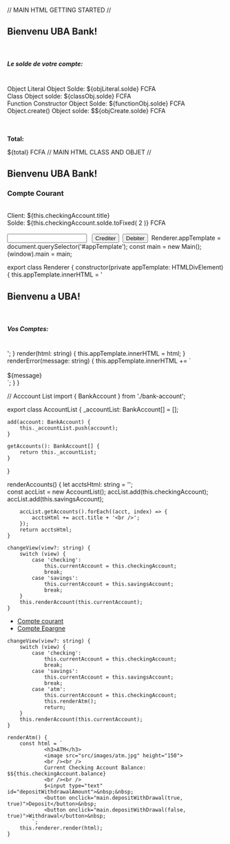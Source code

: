 <!-- @format -->

// MAIN HTML GETTING STARTED //

<h2>Bienvenu UBA Bank!</h2>
<br />
<h5>Le solde de votre compte:</h5>
<br />
Object Literal Object Solde: ${objLiteral.solde} FCFA
<br />
Class Object solde: ${classObj.solde} FCFA
<br />
Function Constructor Object Solde: ${functionObj.solde} FCFA
<br />
Object.create() Object solde: $${objCreate.solde} FCFA

<br /><br />
<strong>Total:</strong>

${total} FCFA // MAIN HTML CLASS AND OBJET //

<h2>Bienvenu UBA Bank!</h2>
<h3>Compte Courant</h3>
<br />
<span class="label">Client:</span> ${this.checkingAccount.title}
<br />
<span class="label">Solde:</span> ${this.checkingAccount.solde.toFixed( 2 )}
FCFA <br /><br />
<input type="text" id="depositWithdrawalAmount" />&nbsp;&nbsp;
<button onclick="main.crediterDebiter(true)">Crediter</button>&nbsp;
<button onclick="main.crediterDebiter(false)">Debiter</button>&nbsp;
Renderer.appTemplate = document.querySelector('#appTemplate'); const main = new
Main(); (<any>window).main = main; </any>

<!-- RENDERER CLASS HERITAGE  -->

export class Renderer { constructor(private appTemplate: HTMLDivElement) {
this.appTemplate.innerHTML = '

<h2>Bienvenu a UBA!</h2>
<br />
<h5>Vos Comptes:</h5>
<br />'; } render(html: string) { this.appTemplate.innerHTML = html; }
renderError(message: string) { this.appTemplate.innerHTML += `<br /><br />
<div class="alert alert-danger">${message}</div>
`; } }

// Acccount List
import { BankAccount } from './bank-account';

export class AccountList {
\_accountList: BankAccount[] = [];

    add(account: BankAccount) {
        this._accountList.push(account);
    }

    getAccounts(): BankAccount[] {
        return this._accountList;
    }

}

renderAccounts() {
let acctsHtml: string = '';  
 const accList = new AccountList();
accList.add(this.checkingAccount);
accList.add(this.savingsAccount);

        accList.getAccounts().forEach((acct, index) => {
            acctsHtml += acct.title + '<br />';
        });
        return acctsHtml;
    }

    changeView(view?: string) {
        switch (view) {
            case 'checking':
                this.currentAccount = this.checkingAccount;
                break;
            case 'savings':
                this.currentAccount = this.savingsAccount;
                break;
        }
        this.renderAccount(this.currentAccount);
    }

   <div class="collapse navbar-collapse" id="navbarText">
          <ul class="navbar-nav mr-auto">
            <li class="nav-item active">
              <a class="nav-link" href="#" onclick="main.changeView('checking')"
                >Compte courant</a
              >
            </li>
            <li class="nav-item active">
              <a class="nav-link" href="#" onclick="main.changeView('savings')"
                >Compte Epargne</a
              >
            </li>
          </ul>



    changeView(view?: string) {
        switch (view) {
            case 'checking':
                this.currentAccount = this.checkingAccount;
                break;
            case 'savings':
                this.currentAccount = this.savingsAccount;
                break;
            case 'atm':
                this.currentAccount = this.checkingAccount;
                this.renderAtm();
                return;
        }
        this.renderAccount(this.currentAccount);
    }

    renderAtm() {
        const html = `
                <h3>ATM</h3>
                <image src="src/images/atm.jpg" height="150">
                <br /><br />
                Current Checking Account Balance: $${this.checkingAccount.balance}
                <br /><br />
                $<input type="text" id="depositWithdrawalAmount">&nbsp;&nbsp;
                <button onclick="main.depositWithDrawal(true, true)">Deposit</button>&nbsp;
                <button onclick="main.depositWithDrawal(false, true)">Withdrawal</button>&nbsp;
            `;
        this.renderer.render(html);
    }